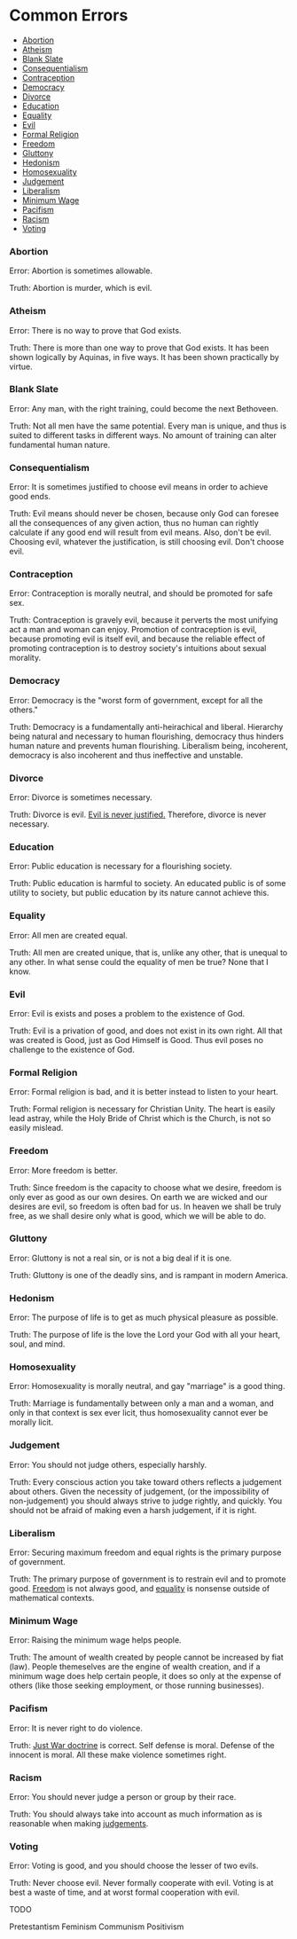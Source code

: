 # Common Errors

- [Abortion](#abortion)
- [Atheism](#atheism)
- [Blank Slate](#blank-slate)
- [Consequentialism](#consequentialism)
- [Contraception](#contraception)
- [Democracy](#democracy)
- [Divorce](#divorce)
- [Education](#education)
- [Equality](#equality)
- [Evil](#evil)
- [Formal Religion](#formal-religion)
- [Freedom](#freedom)
- [Gluttony](#gluttony)
- [Hedonism](#hedonism)
- [Homosexuality](#homosexuality)
- [Judgement](#judgement)
- [Liberalism](#liberalism)
- [Minimum Wage](#minimum-wage)
- [Pacifism](#pacifism)
- [Racism](#racism)
- [Voting](#voting)

### Abortion

Error: Abortion is sometimes allowable.

Truth: Abortion is murder, which is evil.

### Atheism

Error: There is no way to prove that God exists.

Truth: There is more than one way to prove that God exists. It has been shown logically by Aquinas, in five ways. It has been shown practically by virtue.

### Blank Slate

Error: Any man, with the right training, could become the next Bethoveen.

Truth: Not all men have the same potential. Every man is unique, and thus is suited to different tasks in different ways. No amount of training can alter fundamental human nature.

### Consequentialism

Error: It is sometimes justified to choose evil means in order to achieve good ends.

Truth: Evil means should never be chosen, because only God can foresee all the consequences of any given action, thus no human can rightly calculate if any good end will result from evil means. Also, don't be evil. Choosing evil, whatever the justification, is still choosing evil. Don't choose evil.

### Contraception

Error: Contraception is morally neutral, and should be promoted for safe sex.

Truth: Contraception is gravely evil, because it perverts the most unifying act a man and woman can enjoy. Promotion of contraception is evil, because promoting evil is itself evil, and because the reliable effect of promoting contraception is to destroy society's intuitions about sexual morality.

### Democracy

Error: Democracy is the "worst form of government, except for all the others."

Truth: Democracy is a fundamentally anti-heirachical and liberal. Hierarchy being natural and necessary to human flourishing, democracy thus hinders human nature and prevents human flourishing. Liberalism being, incoherent, democracy is also incoherent and thus ineffective and unstable.

### Divorce

Error: Divorce is sometimes necessary.

Truth: Divorce is evil. [Evil is never justified.](#consequentialism) Therefore, divorce is never necessary.

### Education

Error: Public education is necessary for a flourishing society.

Truth: Public education is harmful to society. An educated public is of some utility to society, but public education by its nature cannot achieve this.

### Equality

Error: All men are created equal.

Truth: All men are created unique, that is, unlike any other, that is unequal to any other. In what sense could the equality of men be true? None that I know.

### Evil

Error: Evil is exists and poses a problem to the existence of God.

Truth: Evil is a privation of good, and does not exist in its own right. All that was created is Good, just as God Himself is Good. Thus evil poses no challenge to the existence of God.

### Formal Religion

Error: Formal religion is bad, and it is better instead to listen to your heart.

Truth: Formal religion is necessary for Christian Unity. The heart is easily lead astray, while the Holy Bride of Christ which is the Church, is not so easily mislead.

### Freedom

Error: More freedom is better.

Truth: Since freedom is the capacity to choose what we desire, freedom is only ever as good as our own desires. On earth we are wicked and our desires are evil, so freedom is often bad for us. In heaven we shall be truly free, as we shall desire only what is good, which we will be able to do.

### Gluttony

Error: Gluttony is not a real sin, or is not a big deal if it is one.

Truth: Gluttony is one of the deadly sins, and is rampant in modern America.

### Hedonism

Error: The purpose of life is to get as much physical pleasure as possible.

Truth: The purpose of life is the love the Lord your God with all your heart, soul, and mind.

### Homosexuality

Error: Homosexuality is morally neutral, and gay "marriage" is a good thing.

Truth: Marriage is fundamentally between only a man and a woman, and only in that context is sex ever licit, thus homosexuality cannot ever be morally licit.

### Judgement

Error: You should not judge others, especially harshly.

Truth: Every conscious action you take toward others reflects a judgement about others. Given the necessity of judgement, (or the impossibility of non-judgement) you should always strive to judge rightly, and quickly. You should not be afraid of making even a harsh judgement, if it is right.

### Liberalism

Error: Securing maximum freedom and equal rights is the primary purpose of government.

Truth: The primary purpose of government is to restrain evil and to promote good. [Freedom](#freedom) is not always good, and [equality](#equality) is nonsense outside of mathematical contexts.

### Minimum Wage

Error: Raising the minimum wage helps people.

Truth: The amount of wealth created by people cannot be increased by fiat (law). People themeselves are the engine of wealth creation, and if a minimum wage does help certain people, it does so only at the expense of others (like those seeking employment, or those running businesses).

### Pacifism

Error: It is never right to do violence.

Truth: [Just War doctrine](https://www.infogalactic.com/info/Just_war_theory) is correct. Self defense is moral. Defense of the innocent is moral. All these make violence sometimes right.

### Racism

Error: You should never judge a person or group by their race.

Truth: You should always take into account as much information as is reasonable when making [judgements](#judgement).

### Voting

Error: Voting is good, and you should choose the lesser of two evils.

Truth: Never choose evil. Never formally cooperate with evil. Voting is at best a waste of time, and at worst formal cooperation with evil.


TODO

Pretestantism
Feminism
Communism
Positivism

